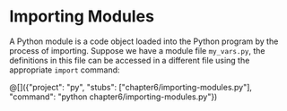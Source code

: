 # Importing Modules

A Python module is a code object loaded into the Python program by the process
of importing. Suppose we have a module file `my_vars.py`, the definitions in
this file can be accessed in a different file using the appropriate `import`
command:

@[]({"project": "py", "stubs": ["chapter6/importing-modules.py"], "command": "python chapter6/importing-modules.py"})
